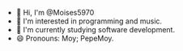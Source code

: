 - 👋 Hi, I'm @Moises5970
- 👀 I'm interested in programming and music.
- 🌱 I'm currently studying software development.
- 😄 Pronouns: Moy; PepeMoy.

<!---
Moises5970/Moises5970 is a ✨ special ✨ repository because its `README.md` (this file) appears on your GitHub profile.
You can click the Preview link to take a look at your changes.
--->
